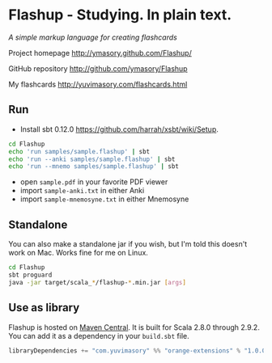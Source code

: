 # Flashup - Studying. In plain text. #

*A simple markup language for creating flashcards*

Project homepage <http://ymasory.github.com/Flashup/>

GitHub repository <http://github.com/ymasory/Flashup>

My flashcards <http://yuvimasory.com/flashcards.html>


## Run ##

- Install sbt 0.12.0 <https://github.com/harrah/xsbt/wiki/Setup>.

```sh
cd Flashup
echo 'run samples/sample.flashup' | sbt
echo 'run --anki samples/sample.flashup' | sbt
echo 'run --mnemo samples/sample.flashup' | sbt
```

- open ``sample.pdf`` in your favorite PDF viewer
- import ``sample-anki.txt`` in either Anki
- import ``sample-mnemosyne.txt`` in either Mnemosyne

## Standalone ##
You can also make a standalone jar if you wish, but I'm told this doesn't work on Mac. Works fine for me on Linux.

```sh
cd Flashup
sbt proguard
java -jar target/scala_*/flashup-*.min.jar [args]
```

## Use as library ##
Flashup is hosted on [Maven Central](http://central.maven.org/maven2/com/yuvimasory/).
It is built for Scala 2.8.0 through 2.9.2.
You can add it as a dependency in your `build.sbt` file.

```scala
libraryDependencies += "com.yuvimasory" %% "orange-extensions" % "1.0.0"
```
